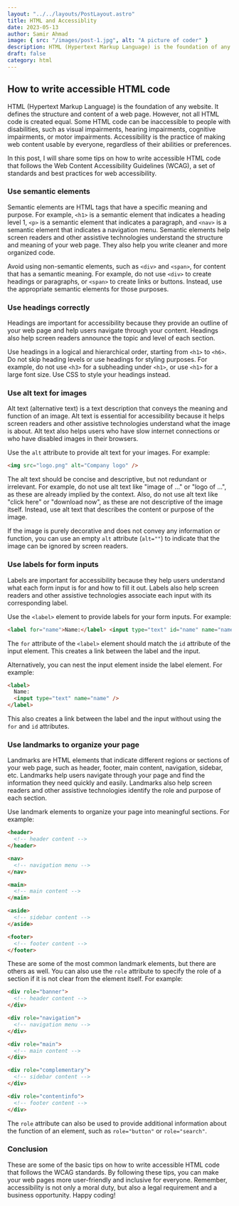 ```yaml
---
layout: "../../layouts/PostLayout.astro"
title: HTML and Accessiblity
date: 2023-05-13
author: Samir Ahmad
image: { src: "/images/post-1.jpg", alt: "A picture of coder" }
description: HTML (Hypertext Markup Language) is the foundation of any website. It defines the structure and content of a web page. However, not all HTML code is created equal.
draft: false
category: html
---
```


## How to write accessible HTML code

HTML (Hypertext Markup Language) is the foundation of any website. It defines the structure and content of a web page. However, not all HTML code is created equal. Some HTML code can be inaccessible to people with disabilities, such as visual impairments, hearing impairments, cognitive impairments, or motor impairments. Accessibility is the practice of making web content usable by everyone, regardless of their abilities or preferences.

In this post, I will share some tips on how to write accessible HTML code that follows the Web Content Accessibility Guidelines (WCAG), a set of standards and best practices for web accessibility.

### Use semantic elements

Semantic elements are HTML tags that have a specific meaning and purpose. For example, `<h1>` is a semantic element that indicates a heading level 1, `<p>` is a semantic element that indicates a paragraph, and `<nav>` is a semantic element that indicates a navigation menu. Semantic elements help screen readers and other assistive technologies understand the structure and meaning of your web page. They also help you write cleaner and more organized code.

Avoid using non-semantic elements, such as `<div>` and `<span>`, for content that has a semantic meaning. For example, do not use `<div>` to create headings or paragraphs, or `<span>` to create links or buttons. Instead, use the appropriate semantic elements for those purposes.

### Use headings correctly

Headings are important for accessibility because they provide an outline of your web page and help users navigate through your content. Headings also help screen readers announce the topic and level of each section.

Use headings in a logical and hierarchical order, starting from `<h1>` to `<h6>`. Do not skip heading levels or use headings for styling purposes. For example, do not use `<h3>` for a subheading under `<h1>`, or use `<h1>` for a large font size. Use CSS to style your headings instead.

### Use alt text for images

Alt text (alternative text) is a text description that conveys the meaning and function of an image. Alt text is essential for accessibility because it helps screen readers and other assistive technologies understand what the image is about. Alt text also helps users who have slow internet connections or who have disabled images in their browsers.

Use the `alt` attribute to provide alt text for your images. For example:

```html
<img src="logo.png" alt="Company logo" />
```

The alt text should be concise and descriptive, but not redundant or irrelevant. For example, do not use alt text like "image of ..." or "logo of ...", as these are already implied by the context. Also, do not use alt text like "click here" or "download now", as these are not descriptive of the image itself. Instead, use alt text that describes the content or purpose of the image.

If the image is purely decorative and does not convey any information or function, you can use an empty `alt` attribute (`alt=""`) to indicate that the image can be ignored by screen readers.

### Use labels for form inputs

Labels are important for accessibility because they help users understand what each form input is for and how to fill it out. Labels also help screen readers and other assistive technologies associate each input with its corresponding label.

Use the `<label>` element to provide labels for your form inputs. For example:

```html
<label for="name">Name:</label> <input type="text" id="name" name="name" />
```

The `for` attribute of the `<label>` element should match the `id` attribute of the input element. This creates a link between the label and the input.

Alternatively, you can nest the input element inside the label element. For example:

```html
<label>
  Name:
  <input type="text" name="name" />
</label>
```

This also creates a link between the label and the input without using the `for` and `id` attributes.

### Use landmarks to organize your page

Landmarks are HTML elements that indicate different regions or sections of your web page, such as header, footer, main content, navigation, sidebar, etc. Landmarks help users navigate through your page and find the information they need quickly and easily. Landmarks also help screen readers and other assistive technologies identify the role and purpose of each section.

Use landmark elements to organize your page into meaningful sections. For example:

```html
<header>
  <!-- header content -->
</header>

<nav>
  <!-- navigation menu -->
</nav>

<main>
  <!-- main content -->
</main>

<aside>
  <!-- sidebar content -->
</aside>

<footer>
  <!-- footer content -->
</footer>
```

These are some of the most common landmark elements, but there are others as well. You can also use the `role` attribute to specify the role of a section if it is not clear from the element itself. For example:

```html
<div role="banner">
  <!-- header content -->
</div>

<div role="navigation">
  <!-- navigation menu -->
</div>

<div role="main">
  <!-- main content -->
</div>

<div role="complementary">
  <!-- sidebar content -->
</div>

<div role="contentinfo">
  <!-- footer content -->
</div>
```

The `role` attribute can also be used to provide additional information about the function of an element, such as `role="button"` or `role="search"`.

### Conclusion

These are some of the basic tips on how to write accessible HTML code that follows the WCAG standards. By following these tips, you can make your web pages more user-friendly and inclusive for everyone. Remember, accessibility is not only a moral duty, but also a legal requirement and a business opportunity. Happy coding!
